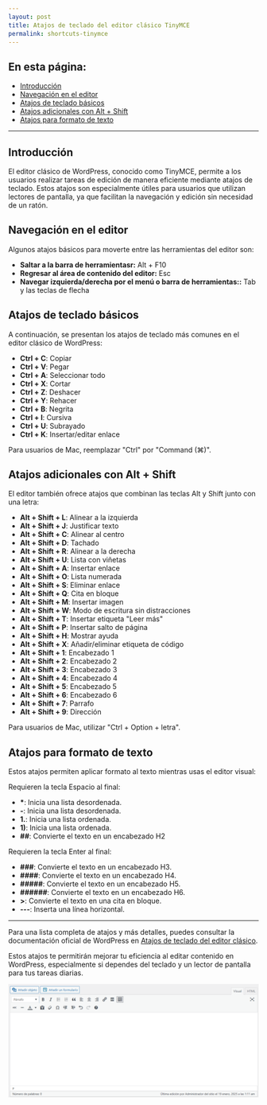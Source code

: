 ```yaml
---
layout: post
title: Atajos de teclado del editor clásico TinyMCE
permalink: shortcuts-tinymce
---
```


## En esta página:

- [Introducción](#introducción)
- [Navegación en el editor](#navegación-en-el-editor)
- [Atajos de teclado básicos](#atajos-de-teclado-básicos)
- [Atajos adicionales con Alt + Shift](#atajos-adicionales-con-alt--shift)
- [Atajos para formato de texto](#atajos-para-formato-de-texto)

---

## Introducción

El editor clásico de WordPress, conocido como TinyMCE, permite a los usuarios realizar tareas de edición de manera eficiente mediante atajos de teclado. Estos atajos son especialmente útiles para usuarios que utilizan lectores de pantalla, ya que facilitan la navegación y edición sin necesidad de un ratón.

## Navegación en el editor

Algunos atajos básicos para moverte entre las herramientas del editor son:

- **Saltar a la barra de herramientasr:** Alt + F10  
- **Regresar al área de contenido del editor:** Esc  
- **Navegar izquierda/derecha por el menú o barra de herramientas::** Tab y las teclas de flecha  


## Atajos de teclado básicos

A continuación, se presentan los atajos de teclado más comunes en el editor clásico de WordPress:

- **Ctrl + C**: Copiar
- **Ctrl + V**: Pegar
- **Ctrl + A**: Seleccionar todo
- **Ctrl + X**: Cortar
- **Ctrl + Z**: Deshacer
- **Ctrl + Y**: Rehacer
- **Ctrl + B**: Negrita
- **Ctrl + I**: Cursiva
- **Ctrl + U**: Subrayado
- **Ctrl + K**: Insertar/editar enlace

Para usuarios de Mac, reemplazar "Ctrl" por "Command (⌘)".

## Atajos adicionales con Alt + Shift

El editor también ofrece atajos que combinan las teclas Alt y Shift junto con una letra:

- **Alt + Shift + L**: Alinear a la izquierda
- **Alt + Shift + J**: Justificar texto
- **Alt + Shift + C**: Alinear al centro
- **Alt + Shift + D**: Tachado
- **Alt + Shift + R**: Alinear a la derecha
- **Alt + Shift + U**: Lista con viñetas
- **Alt + Shift + A**: Insertar enlace
- **Alt + Shift + O**: Lista numerada
- **Alt + Shift + S**: Eliminar enlace
- **Alt + Shift + Q**: Cita en bloque
- **Alt + Shift + M**: Insertar imagen
- **Alt + Shift + W**: Modo de escritura sin distracciones
- **Alt + Shift + T**: Insertar etiqueta "Leer más"
- **Alt + Shift + P**: Insertar salto de página
- **Alt + Shift + H**: Mostrar ayuda
- **Alt + Shift + X**: Añadir/eliminar etiqueta de código
- **Alt + Shift + 1**: Encabezado 1
- **Alt + Shift + 2**: Encabezado 2
- **Alt + Shift + 3**: Encabezado 3
- **Alt + Shift + 4**: Encabezado 4
- **Alt + Shift + 5**: Encabezado 5
- **Alt + Shift + 6**: Encabezado 6
- **Alt + Shift + 7**: Parrafo
- **Alt + Shift + 9**: Dirección

Para usuarios de Mac, utilizar "Ctrl + Option + letra".

## Atajos para formato de texto

Estos atajos permiten aplicar formato al texto mientras usas el editor visual:

Requieren la tecla Espacio al final:

- **\***: Inicia una lista desordenada.
- **-**: Inicia una lista desordenada.
- **1.**: Inicia una lista ordenada.
- **1)**: Inicia una lista ordenada.
- **##**: Convierte el texto en un encabezado H2 

Requieren la tecla Enter al final:

- **###**: Convierte el texto en un encabezado H3.
- **####**: Convierte el texto en un encabezado H4.
- **#####**: Convierte el texto en un encabezado H5.
- **######**: Convierte el texto en un encabezado H6.
- **>**: Convierte el texto en una cita en bloque.
- **---**: Inserta una línea horizontal.

---

Para una lista completa de atajos y más detalles, puedes consultar la documentación oficial de WordPress en [Atajos de teclado del editor clásico](https://wordpress.org/documentation/article/keyboard-shortcuts-classic-editor/).

Estos atajos te permitirán mejorar tu eficiencia al editar contenido en WordPress, especialmente si dependes del teclado y un lector de pantalla para tus tareas diarias.

![Captura de pantalla del editor de texto TinyMCE.](images/shortcuts-tinymce.png)
